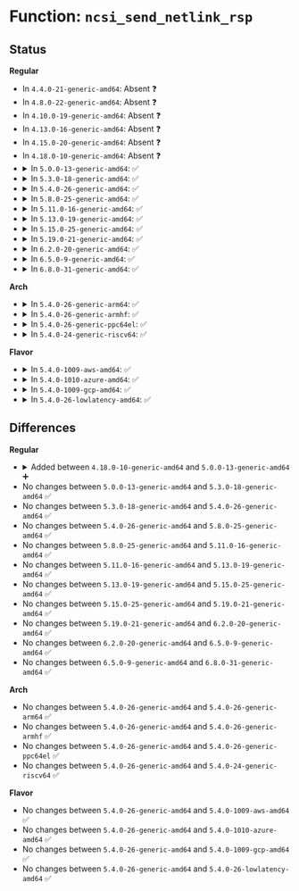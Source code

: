 # Function: <code>ncsi_send_netlink_rsp</code>

## Status
<b>Regular</b>
<ul>
<li>
In <code>4.4.0-21-generic-amd64</code>: Absent ❓
</li>
<li>
In <code>4.8.0-22-generic-amd64</code>: Absent ❓
</li>
<li>
In <code>4.10.0-19-generic-amd64</code>: Absent ❓
</li>
<li>
In <code>4.13.0-16-generic-amd64</code>: Absent ❓
</li>
<li>
In <code>4.15.0-20-generic-amd64</code>: Absent ❓
</li>
<li>
In <code>4.18.0-10-generic-amd64</code>: Absent ❓
</li>
<li>
<details>
<summary>In <code>5.0.0-13-generic-amd64</code>: ✅</summary>

```c
int ncsi_send_netlink_rsp(struct ncsi_request * nr, struct ncsi_package * np, struct ncsi_channel * nc)
```

```json
{
  "name": "ncsi_send_netlink_rsp",
  "collision_type": "Unique Global",
  "inline_type": "No",
  "funcs": [
    {
      "addr": 18446744071589346976,
      "name": "ncsi_send_netlink_rsp",
      "external": true,
      "loc": "net/ncsi/ncsi-netlink.c:478",
      "file": "net/ncsi/ncsi-netlink.c",
      "inline": "seen, unknown",
      "caller_inline": [],
      "caller_func": [
        "net/ncsi/ncsi-rsp.c:ncsi_rcv_rsp"
      ]
    }
  ],
  "symbols": [
    {
      "addr": 18446744071589346976,
      "name": "ncsi_send_netlink_rsp",
      "section": ".text",
      "bind": "STB_GLOBAL",
      "size": 433
    }
  ]
}
```
</details>
</li>
<li>
<details>
<summary>In <code>5.3.0-18-generic-amd64</code>: ✅</summary>

```c
int ncsi_send_netlink_rsp(struct ncsi_request * nr, struct ncsi_package * np, struct ncsi_channel * nc)
```

```json
{
  "name": "ncsi_send_netlink_rsp",
  "collision_type": "Unique Global",
  "inline_type": "No",
  "funcs": [
    {
      "addr": 18446744071589802304,
      "name": "ncsi_send_netlink_rsp",
      "external": true,
      "loc": "net/ncsi/ncsi-netlink.c:478",
      "file": "net/ncsi/ncsi-netlink.c",
      "inline": "seen, unknown",
      "caller_inline": [],
      "caller_func": [
        "net/ncsi/ncsi-rsp.c:ncsi_rcv_rsp"
      ]
    }
  ],
  "symbols": [
    {
      "addr": 18446744071589802304,
      "name": "ncsi_send_netlink_rsp",
      "section": ".text",
      "bind": "STB_GLOBAL",
      "size": 433
    }
  ]
}
```
</details>
</li>
<li>
<details>
<summary>In <code>5.4.0-26-generic-amd64</code>: ✅</summary>

```c
int ncsi_send_netlink_rsp(struct ncsi_request * nr, struct ncsi_package * np, struct ncsi_channel * nc)
```

```json
{
  "name": "ncsi_send_netlink_rsp",
  "collision_type": "Unique Global",
  "inline_type": "No",
  "funcs": [
    {
      "addr": 18446744071590025520,
      "name": "ncsi_send_netlink_rsp",
      "external": true,
      "loc": "net/ncsi/ncsi-netlink.c:478",
      "file": "net/ncsi/ncsi-netlink.c",
      "inline": "seen, unknown",
      "caller_inline": [],
      "caller_func": [
        "net/ncsi/ncsi-rsp.c:ncsi_rcv_rsp"
      ]
    }
  ],
  "symbols": [
    {
      "addr": 18446744071590025520,
      "name": "ncsi_send_netlink_rsp",
      "section": ".text",
      "bind": "STB_GLOBAL",
      "size": 433
    }
  ]
}
```
</details>
</li>
<li>
<details>
<summary>In <code>5.8.0-25-generic-amd64</code>: ✅</summary>

```c
int ncsi_send_netlink_rsp(struct ncsi_request * nr, struct ncsi_package * np, struct ncsi_channel * nc)
```

```json
{
  "name": "ncsi_send_netlink_rsp",
  "collision_type": "Unique Global",
  "inline_type": "No",
  "funcs": [
    {
      "addr": 18446744071591058240,
      "name": "ncsi_send_netlink_rsp",
      "external": true,
      "loc": "net/ncsi/ncsi-netlink.c:478",
      "file": "net/ncsi/ncsi-netlink.c",
      "inline": "seen, unknown",
      "caller_inline": [],
      "caller_func": [
        "net/ncsi/ncsi-rsp.c:ncsi_rcv_rsp"
      ]
    }
  ],
  "symbols": [
    {
      "addr": 18446744071591058240,
      "name": "ncsi_send_netlink_rsp",
      "section": ".text",
      "bind": "STB_GLOBAL",
      "size": 431
    }
  ]
}
```
</details>
</li>
<li>
<details>
<summary>In <code>5.11.0-16-generic-amd64</code>: ✅</summary>

```c
int ncsi_send_netlink_rsp(struct ncsi_request * nr, struct ncsi_package * np, struct ncsi_channel * nc)
```

```json
{
  "name": "ncsi_send_netlink_rsp",
  "collision_type": "Unique Global",
  "inline_type": "No",
  "funcs": [
    {
      "addr": 18446744071591120928,
      "name": "ncsi_send_netlink_rsp",
      "external": true,
      "loc": "net/ncsi/ncsi-netlink.c:478",
      "file": "net/ncsi/ncsi-netlink.c",
      "inline": "seen, unknown",
      "caller_inline": [],
      "caller_func": [
        "net/ncsi/ncsi-rsp.c:ncsi_rcv_rsp"
      ]
    }
  ],
  "symbols": [
    {
      "addr": 18446744071591120928,
      "name": "ncsi_send_netlink_rsp",
      "section": ".text",
      "bind": "STB_GLOBAL",
      "size": 431
    }
  ]
}
```
</details>
</li>
<li>
<details>
<summary>In <code>5.13.0-19-generic-amd64</code>: ✅</summary>

```c
int ncsi_send_netlink_rsp(struct ncsi_request * nr, struct ncsi_package * np, struct ncsi_channel * nc)
```

```json
{
  "name": "ncsi_send_netlink_rsp",
  "collision_type": "Unique Global",
  "inline_type": "No",
  "funcs": [
    {
      "addr": 18446744071591051280,
      "name": "ncsi_send_netlink_rsp",
      "external": true,
      "loc": "net/ncsi/ncsi-netlink.c:478",
      "file": "net/ncsi/ncsi-netlink.c",
      "inline": "seen, unknown",
      "caller_inline": [],
      "caller_func": [
        "net/ncsi/ncsi-rsp.c:ncsi_rcv_rsp"
      ]
    }
  ],
  "symbols": [
    {
      "addr": 18446744071591051280,
      "name": "ncsi_send_netlink_rsp",
      "section": ".text",
      "bind": "STB_GLOBAL",
      "size": 435
    }
  ]
}
```
</details>
</li>
<li>
<details>
<summary>In <code>5.15.0-25-generic-amd64</code>: ✅</summary>

```c
int ncsi_send_netlink_rsp(struct ncsi_request * nr, struct ncsi_package * np, struct ncsi_channel * nc)
```

```json
{
  "name": "ncsi_send_netlink_rsp",
  "collision_type": "Unique Global",
  "inline_type": "No",
  "funcs": [
    {
      "addr": 18446744071591893920,
      "name": "ncsi_send_netlink_rsp",
      "external": true,
      "loc": "net/ncsi/ncsi-netlink.c:482",
      "file": "net/ncsi/ncsi-netlink.c",
      "inline": "seen, unknown",
      "caller_inline": [],
      "caller_func": [
        "net/ncsi/ncsi-rsp.c:ncsi_rcv_rsp"
      ]
    }
  ],
  "symbols": [
    {
      "addr": 18446744071591893920,
      "name": "ncsi_send_netlink_rsp",
      "section": ".text",
      "bind": "STB_GLOBAL",
      "size": 435
    }
  ]
}
```
</details>
</li>
<li>
<details>
<summary>In <code>5.19.0-21-generic-amd64</code>: ✅</summary>

```c
int ncsi_send_netlink_rsp(struct ncsi_request * nr, struct ncsi_package * np, struct ncsi_channel * nc)
```

```json
{
  "name": "ncsi_send_netlink_rsp",
  "collision_type": "Unique Global",
  "inline_type": "No",
  "funcs": [
    {
      "addr": 18446744071593613072,
      "name": "ncsi_send_netlink_rsp",
      "external": true,
      "loc": "net/ncsi/ncsi-netlink.c:482",
      "file": "net/ncsi/ncsi-netlink.c",
      "inline": "seen, unknown",
      "caller_inline": [],
      "caller_func": [
        "net/ncsi/ncsi-rsp.c:ncsi_rcv_rsp"
      ]
    }
  ],
  "symbols": [
    {
      "addr": 18446744071593613072,
      "name": "ncsi_send_netlink_rsp",
      "section": ".text",
      "bind": "STB_GLOBAL",
      "size": 463
    }
  ]
}
```
</details>
</li>
<li>
<details>
<summary>In <code>6.2.0-20-generic-amd64</code>: ✅</summary>

```c
int ncsi_send_netlink_rsp(struct ncsi_request * nr, struct ncsi_package * np, struct ncsi_channel * nc)
```

```json
{
  "name": "ncsi_send_netlink_rsp",
  "collision_type": "Unique Global",
  "inline_type": "No",
  "funcs": [
    {
      "addr": 18446744071595542176,
      "name": "ncsi_send_netlink_rsp",
      "external": true,
      "loc": "net/ncsi/ncsi-netlink.c:482",
      "file": "net/ncsi/ncsi-netlink.c",
      "inline": "seen, unknown",
      "caller_inline": [],
      "caller_func": [
        "net/ncsi/ncsi-rsp.c:ncsi_rcv_rsp"
      ]
    }
  ],
  "symbols": [
    {
      "addr": 18446744071595542176,
      "name": "ncsi_send_netlink_rsp",
      "section": ".text",
      "bind": "STB_GLOBAL",
      "size": 463
    }
  ]
}
```
</details>
</li>
<li>
<details>
<summary>In <code>6.5.0-9-generic-amd64</code>: ✅</summary>

```c
int ncsi_send_netlink_rsp(struct ncsi_request * nr, struct ncsi_package * np, struct ncsi_channel * nc)
```

```json
{
  "name": "ncsi_send_netlink_rsp",
  "collision_type": "Unique Global",
  "inline_type": "No",
  "funcs": [
    {
      "addr": 18446744071596050752,
      "name": "ncsi_send_netlink_rsp",
      "external": true,
      "loc": "net/ncsi/ncsi-netlink.c:482",
      "file": "net/ncsi/ncsi-netlink.c",
      "inline": "seen, unknown",
      "caller_inline": [],
      "caller_func": [
        "net/ncsi/ncsi-rsp.c:ncsi_rcv_rsp"
      ]
    }
  ],
  "symbols": [
    {
      "addr": 18446744071596050752,
      "name": "ncsi_send_netlink_rsp",
      "section": ".text",
      "bind": "STB_GLOBAL",
      "size": 463
    }
  ]
}
```
</details>
</li>
<li>
<details>
<summary>In <code>6.8.0-31-generic-amd64</code>: ✅</summary>

```c
int ncsi_send_netlink_rsp(struct ncsi_request * nr, struct ncsi_package * np, struct ncsi_channel * nc)
```

```json
{
  "name": "ncsi_send_netlink_rsp",
  "collision_type": "Unique Global",
  "inline_type": "No",
  "funcs": [
    {
      "addr": 18446744071596915648,
      "name": "ncsi_send_netlink_rsp",
      "external": true,
      "loc": "net/ncsi/ncsi-netlink.c:482",
      "file": "net/ncsi/ncsi-netlink.c",
      "inline": "seen, unknown",
      "caller_inline": [],
      "caller_func": [
        "net/ncsi/ncsi-rsp.c:ncsi_rcv_rsp"
      ]
    }
  ],
  "symbols": [
    {
      "addr": 18446744071596915648,
      "name": "ncsi_send_netlink_rsp",
      "section": ".text",
      "bind": "STB_GLOBAL",
      "size": 463
    }
  ]
}
```
</details>
</li>
</ul>
<b>Arch</b>
<ul>
<li>
<details>
<summary>In <code>5.4.0-26-generic-arm64</code>: ✅</summary>

```c
int ncsi_send_netlink_rsp(struct ncsi_request * nr, struct ncsi_package * np, struct ncsi_channel * nc)
```

```json
{
  "name": "ncsi_send_netlink_rsp",
  "collision_type": "Unique Global",
  "inline_type": "No",
  "funcs": [
    {
      "addr": 18446603336503776808,
      "name": "ncsi_send_netlink_rsp",
      "external": true,
      "loc": "net/ncsi/ncsi-netlink.c:478",
      "file": "net/ncsi/ncsi-netlink.c",
      "inline": "seen, unknown",
      "caller_inline": [],
      "caller_func": [
        "net/ncsi/ncsi-rsp.c:ncsi_rcv_rsp"
      ]
    }
  ],
  "symbols": [
    {
      "addr": 18446603336503776808,
      "name": "ncsi_send_netlink_rsp",
      "section": ".text",
      "bind": "STB_GLOBAL",
      "size": 412
    }
  ]
}
```
</details>
</li>
<li>
<details>
<summary>In <code>5.4.0-26-generic-armhf</code>: ✅</summary>

```c
int ncsi_send_netlink_rsp(struct ncsi_request * nr, struct ncsi_package * np, struct ncsi_channel * nc)
```

```json
{
  "name": "ncsi_send_netlink_rsp",
  "collision_type": "Unique Global",
  "inline_type": "No",
  "funcs": [
    {
      "addr": 3236397428,
      "name": "ncsi_send_netlink_rsp",
      "external": true,
      "loc": "net/ncsi/ncsi-netlink.c:478",
      "file": "net/ncsi/ncsi-netlink.c",
      "inline": "seen, unknown",
      "caller_inline": [],
      "caller_func": [
        "net/ncsi/ncsi-rsp.c:ncsi_rcv_rsp"
      ]
    }
  ],
  "symbols": [
    {
      "addr": 3236397428,
      "name": "ncsi_send_netlink_rsp",
      "section": ".text",
      "bind": "STB_GLOBAL",
      "size": 412
    }
  ]
}
```
</details>
</li>
<li>
<details>
<summary>In <code>5.4.0-26-generic-ppc64el</code>: ✅</summary>

```c
int ncsi_send_netlink_rsp(struct ncsi_request * nr, struct ncsi_package * np, struct ncsi_channel * nc)
```

```json
{
  "name": "ncsi_send_netlink_rsp",
  "collision_type": "Unique Global",
  "inline_type": "No",
  "funcs": [
    {
      "addr": 13835058055297618016,
      "name": "ncsi_send_netlink_rsp",
      "external": true,
      "loc": "net/ncsi/ncsi-netlink.c:478",
      "file": "net/ncsi/ncsi-netlink.c",
      "inline": "seen, unknown",
      "caller_inline": [],
      "caller_func": [
        "net/ncsi/ncsi-rsp.c:ncsi_rcv_rsp"
      ]
    }
  ],
  "symbols": [
    {
      "addr": 13835058055297618016,
      "name": "ncsi_send_netlink_rsp",
      "section": ".text",
      "bind": "STB_GLOBAL",
      "size": 536
    }
  ]
}
```
</details>
</li>
<li>
<details>
<summary>In <code>5.4.0-24-generic-riscv64</code>: ✅</summary>

```c
int ncsi_send_netlink_rsp(struct ncsi_request * nr, struct ncsi_package * np, struct ncsi_channel * nc)
```

```json
{
  "name": "ncsi_send_netlink_rsp",
  "collision_type": "Unique Global",
  "inline_type": "No",
  "funcs": [
    {
      "addr": 18446743936279686862,
      "name": "ncsi_send_netlink_rsp",
      "external": true,
      "loc": "net/ncsi/ncsi-netlink.c:478",
      "file": "net/ncsi/ncsi-netlink.c",
      "inline": "seen, unknown",
      "caller_inline": [],
      "caller_func": [
        "net/ncsi/ncsi-rsp.c:ncsi_rcv_rsp"
      ]
    }
  ],
  "symbols": [
    {
      "addr": 18446743936279686862,
      "name": "ncsi_send_netlink_rsp",
      "section": ".text",
      "bind": "STB_GLOBAL",
      "size": 356
    }
  ]
}
```
</details>
</li>
</ul>
<b>Flavor</b>
<ul>
<li>
<details>
<summary>In <code>5.4.0-1009-aws-amd64</code>: ✅</summary>

```c
int ncsi_send_netlink_rsp(struct ncsi_request * nr, struct ncsi_package * np, struct ncsi_channel * nc)
```

```json
{
  "name": "ncsi_send_netlink_rsp",
  "collision_type": "Unique Global",
  "inline_type": "No",
  "funcs": [
    {
      "addr": 18446744071589629120,
      "name": "ncsi_send_netlink_rsp",
      "external": true,
      "loc": "net/ncsi/ncsi-netlink.c:478",
      "file": "net/ncsi/ncsi-netlink.c",
      "inline": "seen, unknown",
      "caller_inline": [],
      "caller_func": [
        "net/ncsi/ncsi-rsp.c:ncsi_rcv_rsp"
      ]
    }
  ],
  "symbols": [
    {
      "addr": 18446744071589629120,
      "name": "ncsi_send_netlink_rsp",
      "section": ".text",
      "bind": "STB_GLOBAL",
      "size": 433
    }
  ]
}
```
</details>
</li>
<li>
<details>
<summary>In <code>5.4.0-1010-azure-amd64</code>: ✅</summary>

```c
int ncsi_send_netlink_rsp(struct ncsi_request * nr, struct ncsi_package * np, struct ncsi_channel * nc)
```

```json
{
  "name": "ncsi_send_netlink_rsp",
  "collision_type": "Unique Global",
  "inline_type": "No",
  "funcs": [
    {
      "addr": 18446744071589353648,
      "name": "ncsi_send_netlink_rsp",
      "external": true,
      "loc": "net/ncsi/ncsi-netlink.c:478",
      "file": "net/ncsi/ncsi-netlink.c",
      "inline": "seen, unknown",
      "caller_inline": [],
      "caller_func": [
        "net/ncsi/ncsi-rsp.c:ncsi_rcv_rsp"
      ]
    }
  ],
  "symbols": [
    {
      "addr": 18446744071589353648,
      "name": "ncsi_send_netlink_rsp",
      "section": ".text",
      "bind": "STB_GLOBAL",
      "size": 433
    }
  ]
}
```
</details>
</li>
<li>
<details>
<summary>In <code>5.4.0-1009-gcp-amd64</code>: ✅</summary>

```c
int ncsi_send_netlink_rsp(struct ncsi_request * nr, struct ncsi_package * np, struct ncsi_channel * nc)
```

```json
{
  "name": "ncsi_send_netlink_rsp",
  "collision_type": "Unique Global",
  "inline_type": "No",
  "funcs": [
    {
      "addr": 18446744071590071152,
      "name": "ncsi_send_netlink_rsp",
      "external": true,
      "loc": "net/ncsi/ncsi-netlink.c:478",
      "file": "net/ncsi/ncsi-netlink.c",
      "inline": "seen, unknown",
      "caller_inline": [],
      "caller_func": [
        "net/ncsi/ncsi-rsp.c:ncsi_rcv_rsp"
      ]
    }
  ],
  "symbols": [
    {
      "addr": 18446744071590071152,
      "name": "ncsi_send_netlink_rsp",
      "section": ".text",
      "bind": "STB_GLOBAL",
      "size": 433
    }
  ]
}
```
</details>
</li>
<li>
<details>
<summary>In <code>5.4.0-26-lowlatency-amd64</code>: ✅</summary>

```c
int ncsi_send_netlink_rsp(struct ncsi_request * nr, struct ncsi_package * np, struct ncsi_channel * nc)
```

```json
{
  "name": "ncsi_send_netlink_rsp",
  "collision_type": "Unique Global",
  "inline_type": "No",
  "funcs": [
    {
      "addr": 18446744071590121232,
      "name": "ncsi_send_netlink_rsp",
      "external": true,
      "loc": "net/ncsi/ncsi-netlink.c:478",
      "file": "net/ncsi/ncsi-netlink.c",
      "inline": "seen, unknown",
      "caller_inline": [],
      "caller_func": [
        "net/ncsi/ncsi-rsp.c:ncsi_rcv_rsp"
      ]
    }
  ],
  "symbols": [
    {
      "addr": 18446744071590121232,
      "name": "ncsi_send_netlink_rsp",
      "section": ".text",
      "bind": "STB_GLOBAL",
      "size": 433
    }
  ]
}
```
</details>
</li>
</ul>

## Differences
<b>Regular</b>
<ul>
<li>
<details>
<summary>Added between <code>4.18.0-10-generic-amd64</code> and <code>5.0.0-13-generic-amd64</code> ➕</summary>

```c
int ncsi_send_netlink_rsp(struct ncsi_request * nr, struct ncsi_package * np, struct ncsi_channel * nc)
```
</details>
</li>
<li>
No changes between <code>5.0.0-13-generic-amd64</code> and <code>5.3.0-18-generic-amd64</code> ✅
</li>
<li>
No changes between <code>5.3.0-18-generic-amd64</code> and <code>5.4.0-26-generic-amd64</code> ✅
</li>
<li>
No changes between <code>5.4.0-26-generic-amd64</code> and <code>5.8.0-25-generic-amd64</code> ✅
</li>
<li>
No changes between <code>5.8.0-25-generic-amd64</code> and <code>5.11.0-16-generic-amd64</code> ✅
</li>
<li>
No changes between <code>5.11.0-16-generic-amd64</code> and <code>5.13.0-19-generic-amd64</code> ✅
</li>
<li>
No changes between <code>5.13.0-19-generic-amd64</code> and <code>5.15.0-25-generic-amd64</code> ✅
</li>
<li>
No changes between <code>5.15.0-25-generic-amd64</code> and <code>5.19.0-21-generic-amd64</code> ✅
</li>
<li>
No changes between <code>5.19.0-21-generic-amd64</code> and <code>6.2.0-20-generic-amd64</code> ✅
</li>
<li>
No changes between <code>6.2.0-20-generic-amd64</code> and <code>6.5.0-9-generic-amd64</code> ✅
</li>
<li>
No changes between <code>6.5.0-9-generic-amd64</code> and <code>6.8.0-31-generic-amd64</code> ✅
</li>
</ul>
<b>Arch</b>
<ul>
<li>
No changes between <code>5.4.0-26-generic-amd64</code> and <code>5.4.0-26-generic-arm64</code> ✅
</li>
<li>
No changes between <code>5.4.0-26-generic-amd64</code> and <code>5.4.0-26-generic-armhf</code> ✅
</li>
<li>
No changes between <code>5.4.0-26-generic-amd64</code> and <code>5.4.0-26-generic-ppc64el</code> ✅
</li>
<li>
No changes between <code>5.4.0-26-generic-amd64</code> and <code>5.4.0-24-generic-riscv64</code> ✅
</li>
</ul>
<b>Flavor</b>
<ul>
<li>
No changes between <code>5.4.0-26-generic-amd64</code> and <code>5.4.0-1009-aws-amd64</code> ✅
</li>
<li>
No changes between <code>5.4.0-26-generic-amd64</code> and <code>5.4.0-1010-azure-amd64</code> ✅
</li>
<li>
No changes between <code>5.4.0-26-generic-amd64</code> and <code>5.4.0-1009-gcp-amd64</code> ✅
</li>
<li>
No changes between <code>5.4.0-26-generic-amd64</code> and <code>5.4.0-26-lowlatency-amd64</code> ✅
</li>
</ul>
